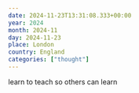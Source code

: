 ```yaml
---
date: 2024-11-23T13:31:08.333+00:00
year: 2024
month: 2024-11
day: 2024-11-23
place: London
country: England
categories: ["thought"]
---
```

learn to teach so others can learn
